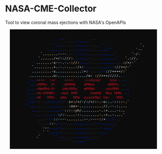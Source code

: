 # NASA-CME-Collector
Tool to view coronal mass ejections with NASA's OpenAPIs

<p align="center">
  <img src="https://github.com/collinsullivanhub/NASA-CME-Collector/blob/main/nasa_program_picture.png">
</p>
